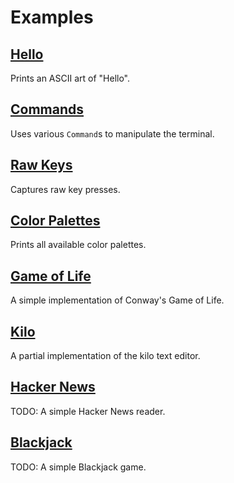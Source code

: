 # Examples

## [Hello](./hello.dart)

Prints an ASCII art of "Hello".

## [Commands](./commands.dart)

Uses various `Command`s to manipulate the terminal.

## [Raw Keys](./raw_keys.dart)

Captures raw key presses.

## [Color Palettes](./color_palettes.dart)

Prints all available color palettes.

## [Game of Life](./game_of_life.dart)

A simple implementation of Conway's Game of Life.

## [Kilo](./kilo.dart)

A partial implementation of the kilo text editor.

## [Hacker News](./hacker_news.dart)

TODO: A simple Hacker News reader.

## [Blackjack](./blackjack.dart)

TODO: A simple Blackjack game.
